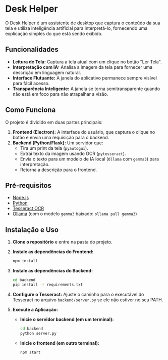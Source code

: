 # Desk Helper

O Desk Helper é um assistente de desktop que captura o conteúdo da sua tela e utiliza inteligência artificial para interpretá-lo, fornecendo uma explicação simples do que está sendo exibido.

## Funcionalidades

- **Leitura de Tela:** Captura a tela atual com um clique no botão "Ler Tela".
- **Interpretação com IA:** Analisa a imagem da tela para fornecer uma descrição em linguagem natural.
- **Interface Flutuante:** A janela do aplicativo permanece sempre visível para fácil acesso.
- **Transparência Inteligente:** A janela se torna semitransparente quando não está em foco para não atrapalhar a visão.

## Como Funciona

O projeto é dividido em duas partes principais:

1.  **Frontend (Electron):** A interface do usuário, que captura o clique no botão e envia uma requisição para o backend.
2.  **Backend (Python/Flask):** Um servidor que:
    - Tira um print da tela (`pyautogui`).
    - Extrai texto da imagem usando OCR (`pytesseract`).
    - Envia o texto para um modelo de IA local (`Ollama` com `gemma3`) para interpretação.
    - Retorna a descrição para o frontend.

## Pré-requisitos

- [Node.js](https://nodejs.org/)
- [Python](https://www.python.org/)
- [Tesseract OCR](https://github.com/tesseract-ocr/tesseract)
- [Ollama](https://ollama.ai/) (com o modelo `gemma3` baixado: `ollama pull gemma3`)

## Instalação e Uso

1.  **Clone o repositório** e entre na pasta do projeto.

2.  **Instale as dependências do Frontend:**
    ```bash
    npm install
    ```

3.  **Instale as dependências do Backend:**
    ```bash
    cd backend
    pip install -r requirements.txt
    ```

4.  **Configure o Tesseract:**
    Ajuste o caminho para o executável do Tesseract no arquivo `backend/server.py` se ele não estiver no seu PATH.

5.  **Execute a Aplicação:**

    - **Inicie o servidor backend (em um terminal):**
      ```bash
      cd backend
      python server.py
      ```

    - **Inicie o frontend (em outro terminal):**
      ```bash
      npm start
      ```
